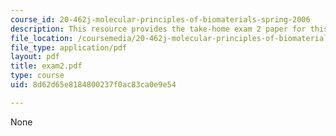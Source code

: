 ```yaml
---
course_id: 20-462j-molecular-principles-of-biomaterials-spring-2006
description: This resource provides the take-home exam 2 paper for this course.
file_location: /coursemedia/20-462j-molecular-principles-of-biomaterials-spring-2006/8d62d65e8184800237f0ac83ca0e9e54_exam2.pdf
file_type: application/pdf
layout: pdf
title: exam2.pdf
type: course
uid: 8d62d65e8184800237f0ac83ca0e9e54

---
```

None